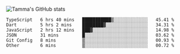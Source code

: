 ![Tamma's GitHub stats](https://github-readme-stats.vercel.app/api?username=pratamatama&theme=react&hide_border=true&show_icons=true&include_all_commits=true&count_private=true&hide=issues)

<!--START_SECTION:waka-->

```text
TypeScript   6 hrs 40 mins   ███████████▒░░░░░░░░░░░░░   45.41 %
Dart         5 hrs 2 mins    ████████▓░░░░░░░░░░░░░░░░   34.31 %
JavaScript   2 hrs 12 mins   ███▓░░░░░░░░░░░░░░░░░░░░░   14.98 %
JSON         31 mins         █░░░░░░░░░░░░░░░░░░░░░░░░   03.62 %
Git Config   8 mins          ▒░░░░░░░░░░░░░░░░░░░░░░░░   00.93 %
Other        6 mins          ▒░░░░░░░░░░░░░░░░░░░░░░░░   00.72 %
```

<!--END_SECTION:waka-->

